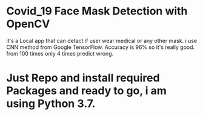 # Covid_19 Face Mask Detection with OpenCV
it's a Local app that can detact if user wear medical or any other mask. i use CNN method from Google TensorFlow. Accuracy is 96% so it's really good. from 100 times only 4 times predict wrong.

# Just Repo and install required Packages and ready to go, i am using Python 3.7.
 
